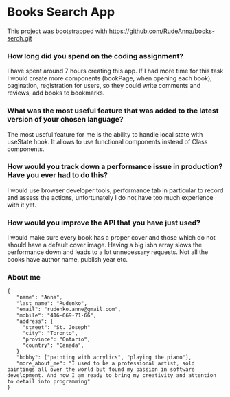 # Books Search App

This project was bootstrapped with https://github.com/RudeAnna/books-serch.git

### How long did you spend on the coding assignment?

I have spent around 7 hours creating this app. If I had more time for this task I would create more components (bookPage, when opening each book), pagination, registration for users, so they could write comments and reviews, add books to bookmarks.

### What was the most useful feature that was added to the latest version of your chosen language?

The most useful feature for me is the ability to handle local state with useState hook. It allows to use functional components instead of Class components.

### How would you track down a performance issue in production? Have you ever had to do this?

I would use browser developer tools, performance tab in particular to record and assess the actions, unfortunately I do not have too much experience with it yet.

### How would you improve the API that you have just used?

I would make sure every book has a proper cover and those which do not should have a default cover image. Having a big isbn array slows the performance down and leads to a lot unnecessary requests. Not all the books have author name, publish year etc.

### About me

```
{
   "name": "Anna",
   "last_name": "Rudenko",
   "email": "rudenko.anne@gmail.com",
   "mobile": "416-669-71-66",
   "address": {
     "street": "St. Joseph"
     "city": "Toronto",
     "province": "Ontario",
     "country": "Canada",
   }
   "hobby": ["painting with acrylics", "playing the piano"],
   "more_about_me": "I used to be a professional artist, sold paintings all over the world but found my passion in software development. And now I am ready to bring my creativity and attention to detail into programming"
}
```
